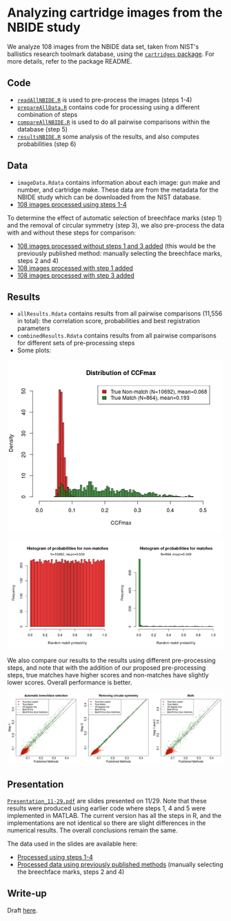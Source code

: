 Analyzing cartridge images from the NBIDE study
================

We analyze 108 images from the NBIDE data set, taken from NIST's ballistics research toolmark database, using the [`cartridges` package](https://github.com/xhtai/cartridges). For more details, refer to the package README.

Code
----

-   [`readAllNBIDE.R`](https://github.com/xhtai/NBIDE-cartridges/blob/master/readAllNBIDE.R) is used to pre-process the images (steps 1-4)
-   [`prepareAllData.R`](https://github.com/xhtai/NBIDE-cartridges/blob/master/prepareAllData.R) contains code for processing using a different combination of steps
-   [`compareAllNBIDE.R`](https://github.com/xhtai/NBIDE-cartridges/blob/master/compareAllNBIDE.R) is used to do all pairwise comparisons within the database (step 5)
-   [`resultsNBIDE.R`](https://github.com/xhtai/NBIDE-cartridges/blob/master/resultsNBIDE.R) some analysis of the results, and also computes probabilities (step 6)

Data
----

-   `imageData.Rdata` contains information about each image: gun make and number, and cartridge make. These data are from the metadata for the NBIDE study which can be downloaded from the NIST database.
-   [108 images processed using steps 1-4](https://app.box.com/s/bsgtumz1dmo7pwrhlclkdydn3i9c5gy7)

To determine the effect of automatic selection of breechface marks (step 1) and the removal of circular symmetry (step 3), we also pre-process the data with and without these steps for comparison:

-   [108 images processed without steps 1 and 3 added](https://app.box.com/s/p8ailczfrvz057nb5kxv23s83d7e4l3c) (this would be the previously published method: manually selecting the breechface marks, steps 2 and 4)
-   [108 images processed with step 1 added](https://app.box.com/s/dh4owysmrzyciz9gsg7lbs1lh7eeic4y)
-   [108 images processed with step 3 added](https://app.box.com/s/gf22k07ixykcbdumbu6k21xs7x0o8s5y)

Results
-------

-   `allResults.Rdata` contains results from all pairwise comparisons (11,556 in total): the correlation score, probabilities and best registration parameters
-   `combinedResults.Rdata` contains results from all pairwise comparisons for different sets of pre-processing steps
-   Some plots:

![](distributionCCFmax.png)

![](distributionProbs.png)

We also compare our results to the results using different pre-processing steps, and note that with the addition of our proposed pre-processing steps, true matches have higher scores and non-matches have slightly lower scores. Overall performance is better.

![](resultsVsPublished.png)

Presentation
------------

[`Presentation_11-29.pdf`](https://github.com/xhtai/NBIDE-cartridges/blob/master/Prersentation_11-29.pdf) are slides presented on 11/29. Note that these results were produced using earlier code where steps 1, 4 and 5 were implemented in MATLAB. The current version has all the steps in R, and the implementations are not identical so there are slight differences in the numerical results. The overall conclusions remain the same.

The data used in the slides are available here:

-   [Processed using steps 1-4](https://app.box.com/s/dguq02tjemimhcgj2gc0rdhau1cnou4d)
-   [Processed data using previously published methods](https://app.box.com/s/o0dguefk95dy6zl3q9ypf08ksjbyl6wo) (manually selecting the breechface marks, steps 2 and 4)

Write-up
--------

Draft [here](https://github.com/xhtai/NBIDE-cartridges/blob/master/cartridge_cases.pdf).
